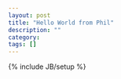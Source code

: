 ```yaml
---
layout: post
title: "Hello World from Phil"
description: ""
category: 
tags: []
---
```

{% include JB/setup %}

